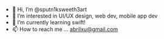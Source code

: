 - 👋 Hi, I’m @sputn1ksweeth3art
- 👀 I’m interested in UI/UX design, web dev, mobile app dev
- 🌱 I’m currently learning swift! 
- 📫 How to reach me ... abrilxu@gmail.com 

<!---
sputn1ksweeth3art/sputn1ksweeth3art is a ✨ special ✨ repository because its `README.md` (this file) appears on your GitHub profile.
You can click the Preview link to take a look at your changes.
--->
